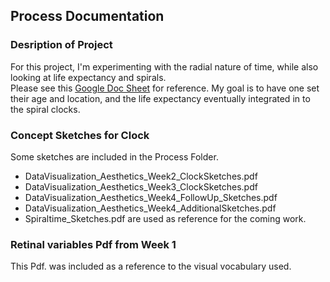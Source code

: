 ## Process Documentation

### Desription of Project
For this project, I'm experimenting with the radial nature of time, while also looking at life expectancy and spirals.  
Please see this [Google Doc Sheet](https://docs.google.com/spreadsheets/d/1Lh7YXZiOSmRGrPLbiL6KNFXwQ1t4FvO-82HJdejXvdE/edit?usp=sharing) for reference. My goal is to have one set their age and location, and the life expectancy eventually integrated in to the spiral clocks. 

### Concept Sketches for Clock
Some sketches are included in the Process Folder.

* DataVisualization_Aesthetics_Week2_ClockSketches.pdf 
* DataVisualization_Aesthetics_Week3_ClockSketches.pdf
* DataVisualization_Aesthetics_Week4_FollowUp_Sketches.pdf
* DataVisualization_Aesthetics_Week4_AdditionalSketches.pdf
* Spiraltime_Sketches.pdf are used as reference for the coming work.

### Retinal variables Pdf from Week 1
This Pdf. was included as a reference to the visual vocabulary used. 









